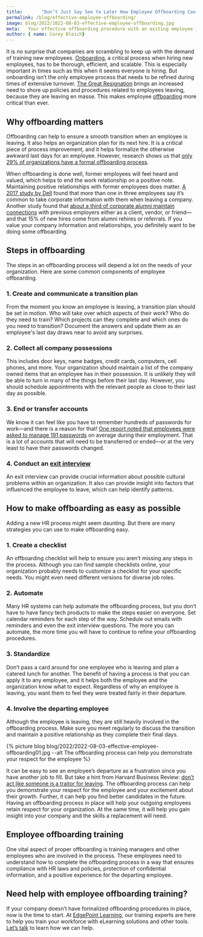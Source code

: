 ```yaml
---
title:       "Don’t Just Say See Ya Later How Employee Offboarding Can Help"
permalink: /blog/effective-employee-offboarding/
image: blog/2022/2022-08-03-effective-employee-offboarding.jpg
meta:   Your effective offboarding procedure with an exiting employee is critical to their transition and to your company’s continued smooth operation.
author: { name: Corey Bleich}
---
```


It is no surprise that companies are scrambling to keep up with the demand of training new employees. [Onboarding](https://www.shrm.org/resourcesandtools/tools-and-samples/toolkits/pages/understanding-employee-onboarding.aspx), a critical process when hiring new employees, has to be thorough, efficient, and scalable. This is especially important in times such as this when it seems everyone is hiring. But onboarding isn’t the only employee process that needs to be refined during times of extensive turnover. [The Great Resignation](/blog/recruit-train-retain-employees-great-resignation/) brings an increased need to shore up policies and procedures related to employees leaving, because they are leaving en masse. This makes employee [offboarding](https://www.lucidchart.com/blog/what-is-offboarding-in-human-resources) more critical than ever. 

## Why offboarding matters 
Offboarding can help to ensure a smooth transition when an employee is leaving. It also helps an organization plan for its next hire. It is a critical piece of process improvement, and it helps formalize the otherwise awkward last days for an employee. However, research shows us that [only 29% of organizations have a formal offboarding process](https://www.aberdeen.com/blogposts/employee-lifecycle-offboarding/). 

When offboarding is done well, former employees will feel heard and valued, which helps to end the work relationship on a positive note. Maintaining positive relationships with former employees does matter. [A 2017 study by Dell](https://i.dell.com/sites/csdocuments/Learn_Docs/en/dell-end-user-security-survey-2017.pdf) found that more than one in three employees say it’s common to take corporate information with them when leaving a company. Another study found that [about a third of corporate alumni maintain connections](https://hbr.org/2021/03/turn-departing-employees-into-loyal-alumni) with previous employers either as a client, vendor, or friend—and that 15% of new hires come from alumni rehires or referrals. If you value your company information and relationships, you definitely want to be doing some offboarding. 

## Steps in offboarding
The steps in an offboarding process will depend a lot on the needs of your organization. Here are some common components of employee offboarding. 

### 1. Create and communicate a transition plan 
From the moment you know an employee is leaving, a transition plan should be set in motion. Who will take over which aspects of their work? Who do they need to train? Which projects can they complete and which ones do you need to transition? Document the answers and update them as an employee's last day draws near to avoid any surprises.

### 2. Collect all company possessions 
This includes door keys, name badges, credit cards, computers, cell phones, and more. Your organization should maintain a list of the company owned items that an employee has in their possession. It is unlikely they will be able to turn in many of the things before their last day. However, you should schedule appointments with the relevant people as close to their last day as possible.

### 3. End or transfer accounts 
We know it can feel like you have to remember hundreds of passwords for work—and there is a reason for that! [One report noted that employees were asked to manage 191 passwords](https://blog.lastpass.com/2017/11/lastpass-reveals-8-truths-about-passwords-in-the-new-password-expose/) on average during their employment. That is a lot of accounts that will need to be transferred or ended—or at the very least to have their passwords changed.

### 4. Conduct an [exit interview](https://hbr.org/2016/04/making-exit-interviews-count) 
An exit interview can provide crucial information about possible cultural problems within an organization. It also can provide insight into factors that influenced the employee to leave, which can help identify patterns. 

## How to make offboarding as easy as possible
Adding a new HR process might seem daunting. But there are many strategies you can use to make offboarding easy.

### 1. Create a checklist 
An offboarding checklist will help to ensure you aren’t missing any steps in the process. Although you can find sample checklists online, your organization probably needs to customize a checklist for your specific needs. You might even need different versions for diverse job roles. 

### 2. Automate 
Many HR systems can help automate the offboarding process, but you don’t have to have fancy tech products to make the steps easier on everyone. Set calendar reminders for each step of the way. Schedule out emails with reminders and even the exit interview questions. The more you can automate, the more time you will have to continue to refine your offboarding procedures. 

### 3. Standardize 
Don’t pass a card around for one employee who is leaving and plan a catered lunch for another. The benefit of having a process is that you can apply it to any employee, and it helps both the employee and the organization know what to expect. Regardless of why an employee is leaving, you want them to feel they were treated fairly in their departure.

### 4. Involve the departing employee 
Although the employee is leaving, they are still heavily involved in the offboarding process. Make sure you meet regularly to discuss the transition and maintain a positive relationship as they complete their final days.

{% picture blog blog/2022/2022-08-03-effective-employee-offboarding01.jpg --alt The offboarding process can help you demonstrate your respect for the employee %}

It can be easy to see an employee’s departure as a frustration since you have another job to fill. But take a hint from Harvard Business Review: [don’t act like someone is a traitor for leaving](https://hbr.org/2016/01/the-right-way-to-off-board-a-departing-employee). The offboarding process can help you demonstrate your respect for the employee and your excitement about their growth. Further, it can help you find better candidates in the future. Having an offboarding process in place will help your outgoing employees retain respect for your organization. At the same time, it will help you gain insight into your company and the skills a replacement will need. 

## Employee offboarding training
One vital aspect of proper offboarding is training managers and other employees who are involved in the process. These employees need to understand how to complete the offboarding process in a way that ensures compliance with HR laws and policies, protection of confidential information, and a positive experience for the departing employee. 

## Need help with employee offboarding training?
If your company doesn’t have formalized offboarding procedures in place, now is the time to start. At [EdgePoint Learning](https://www.edgepointlearning.com), our training experts are here to help you train your workforce with eLearning solutions and other tools. [Let’s talk](/contact/) to learn how we can help. 